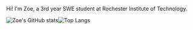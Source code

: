 Hi! I'm Zoe, a 3rd year SWE student at Rochester Institute of Technology.

![Zoe's GitHub stats](https://github-readme-stats.vercel.app/api?username=zizz-0&show_icons=true&hide=stars&bg_color=2E3440&title_color=80A1C1&text_color=EDEFF3&hide_rank=true&ring_color=824db8&icon_color=90BCBC&line_height=24&custom_title=Github%20Stats)![Top Langs](https://github-readme-stats.vercel.app/api/top-langs/?username=zizz-0&layout=compact&bg_color=2E3440&title_color=80A1C1&text_color=EDEFF3&size_weight=0.5&count_weight=0.5)
